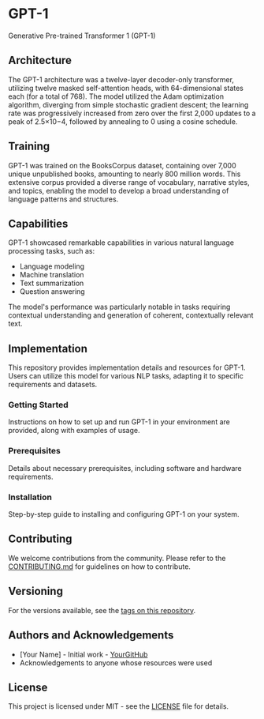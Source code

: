 # GPT-1
Generative Pre-trained Transformer 1 (GPT-1)

## Architecture
The GPT-1 architecture was a twelve-layer decoder-only transformer, utilizing twelve masked self-attention heads, with 64-dimensional states each (for a total of 768). The model utilized the Adam optimization algorithm, diverging from simple stochastic gradient descent; the learning rate was progressively increased from zero over the first 2,000 updates to a peak of 2.5×10−4, followed by annealing to 0 using a cosine schedule.

## Training
GPT-1 was trained on the BooksCorpus dataset, containing over 7,000 unique unpublished books, amounting to nearly 800 million words. This extensive corpus provided a diverse range of vocabulary, narrative styles, and topics, enabling the model to develop a broad understanding of language patterns and structures.

## Capabilities
GPT-1 showcased remarkable capabilities in various natural language processing tasks, such as:
- Language modeling
- Machine translation
- Text summarization
- Question answering

The model's performance was particularly notable in tasks requiring contextual understanding and generation of coherent, contextually relevant text.

## Implementation
This repository provides implementation details and resources for GPT-1. Users can utilize this model for various NLP tasks, adapting it to specific requirements and datasets.

### Getting Started
Instructions on how to set up and run GPT-1 in your environment are provided, along with examples of usage.

### Prerequisites
Details about necessary prerequisites, including software and hardware requirements.

### Installation
Step-by-step guide to installing and configuring GPT-1 on your system.

## Contributing
We welcome contributions from the community. Please refer to the [CONTRIBUTING.md](LINK_TO_YOUR_CONTRIBUTING.MD) for guidelines on how to contribute.

## Versioning
For the versions available, see the [tags on this repository](https://github.com/yourproject/tags).

## Authors and Acknowledgements
- [Your Name] - Initial work - [YourGitHub](https://github.com/YourGithub)
- Acknowledgements to anyone whose resources were used

## License
This project is licensed under MIT - see the [LICENSE](LICENSE) file for details.

